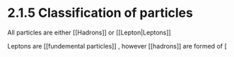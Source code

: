 # 2.1.5 Classification of particles
All particles are either [[Hadrons]] or [[Lepton|Leptons]]

Leptons are [[fundemental particles]] , however [[hadrons]] are formed of [

